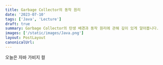 ```yaml
---
title: Garbage Collector의 동작 원리
date: '2023-07-10'
tags: ['Java', 'Lecture']
draft: true
summary: Garbage Collector의 탄생 배경과 동작 원리에 관해 깊이 있게 알아봅니다.
images: ['/static/images/Java.png']
layout: PostLayout
canonicalUrl:
---
```


오늘은 자바 가비지 컬
